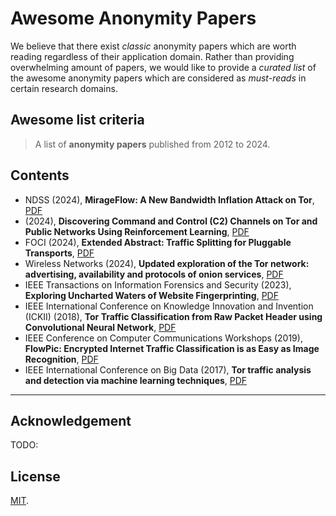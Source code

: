 # Awesome Anonymity Papers

We believe that there exist *classic* anonymity papers which are worth reading regardless of their application domain. Rather than providing overwhelming amount of papers, we would like to provide a *curated list* of the awesome anonymity papers which are considered as *must-reads* in certain research domains.

## Awesome list criteria

> A list of **anonymity papers** published from 2012 to 2024.

## Contents

- NDSS (2024), **MirageFlow: A New Bandwidth Inflation Attack on Tor**, [PDF](https://www.ndss-symposium.org/wp-content/uploads/2024-1133-paper.pdf)  
- (2024), **Discovering Command and Control (C2) Channels on Tor and Public Networks Using Reinforcement Learning**, [PDF](https://arxiv.org/pdf/2402.09200.pdf)
- FOCI (2024), **Extended Abstract: Traffic Splitting for Pluggable Transports**, [PDF](https://petsymposium.org/foci/2024/foci-2024-0004.pdf)
- Wireless Networks (2024), **Updated exploration of the Tor network: advertising, availability and protocols of onion services**, [PDF](https://link.springer.com/article/10.1007/s11276-024-03679-4)
- IEEE Transactions on Information Forensics and Security (2023), **Exploring Uncharted Waters of Website Fingerprinting**, [PDF](https://ieeexplore.ieee.org/abstract/document/10356094)
- IEEE International Conference on Knowledge Innovation and Invention (ICKII) (2018), **Tor Traffic Classification from Raw Packet Header using Convolutional Neural Network**, [PDF](https://ieeexplore.ieee.org/abstract/document/8569113)
- IEEE Conference on Computer Communications Workshops (2019), **FlowPic: Encrypted Internet Traffic Classification is as Easy as Image Recognition**, [PDF](https://ieeexplore.ieee.org/abstract/document/8845315)
- IEEE International Conference on Big Data (2017), **Tor traffic analysis and detection via machine learning techniques**, [PDF](https://ieeexplore.ieee.org/abstract/document/8258487)

***

## Acknowledgement

TODO:

## License

[MIT](LICENSE).
